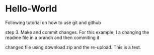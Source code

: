 # Hello-World
Following tutorial on how to use git and github

step 3. Make and commit changes. For this example, I a changing the readme file in a branch and then commiting it

changed file using download zip and the re-upload. This is a test.
